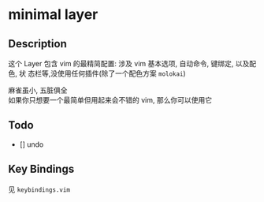 # minimal layer

## Description

这个 Layer 包含 vim 的最精简配置: 涉及 vim 基本选项, 自动命令, 键绑定, 以及配色, 状
态栏等,没使用任何插件(除了一个配色方案 `molokai`)  

麻雀虽小, 五脏俱全  
如果你只想要一个最简单但用起来会不错的 vim, 那么你可以使用它  

## Todo

- [] undo

## Key Bindings  

见 `keybindings.vim`  
